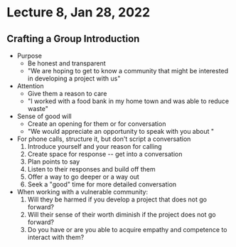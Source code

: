 # Lecture 8, Jan 28, 2022

## Crafting a Group Introduction

* Purpose
	* Be honest and transparent
	* "We are hoping to get to know a community that might be interested in developing a project with us"
* Attention
	* Give them a reason to care
	* "I worked with a food bank in my home town and was able to reduce waste"
* Sense of good will
	* Create an opening for them or for conversation
	* "We would appreciate an opportunity to speak with you about <thing>"
* For phone calls, structure it, but don't script a conversation
	1. Introduce yourself and your reason for calling
	2. Create space for response -- get into a conversation
	3. Plan points to say
	4. Listen to their responses and build off them
	5. Offer a way to go deeper or a way out
	6. Seek a "good" time for more detailed conversation
* When working with a vulnerable community:
	1. Will they be harmed if you develop a project that does not go forward?
	2. Will their sense of their worth diminish if the project does not go forward?
	3. Do you have or are you able to acquire empathy and competence to interact with them?


